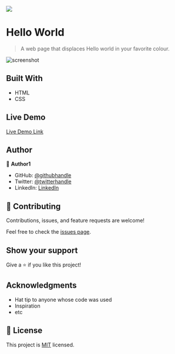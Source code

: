 ![](https://img.shields.io/badge/Microverse-blueviolet)

# Hello World

> A web page that displaces Hello world in your favorite colour.

![screenshot](./app_screenshot.png)

## Built With

- HTML
- CSS

## Live Demo

[Live Demo Link](https://livedemo.com)

## Author

👤 **Author1**

- GitHub: [@githubhandle](https://github.com/Fondem-Jr/)
- Twitter: [@twitterhandle](https://twitter.com/OpportunistZeus)
- LinkedIn: [LinkedIn](https://www.linkedin.com/in/fondem-junior-57484744)

## 🤝 Contributing

Contributions, issues, and feature requests are welcome!

Feel free to check the [issues page](issues/).

## Show your support

Give a ⭐️ if you like this project!

## Acknowledgments

- Hat tip to anyone whose code was used
- Inspiration
- etc

## 📝 License

This project is [MIT](lic.url) licensed.
